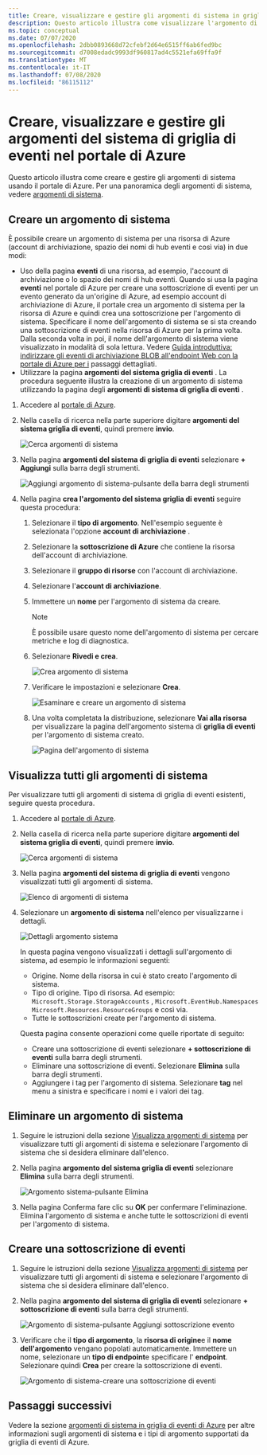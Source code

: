 ```yaml
---
title: Creare, visualizzare e gestire gli argomenti di sistema in griglia di eventi di Azure (portale)
description: Questo articolo illustra come visualizzare l'argomento di sistema esistente, creare argomenti del sistema di griglia di eventi di Azure usando il portale di Azure.
ms.topic: conceptual
ms.date: 07/07/2020
ms.openlocfilehash: 2dbb0893668d72cfebf2d64e6515ff6ab6fed9bc
ms.sourcegitcommit: d7008edadc9993df960817ad4c5521efa69ffa9f
ms.translationtype: MT
ms.contentlocale: it-IT
ms.lasthandoff: 07/08/2020
ms.locfileid: "86115112"
---
```

# <a name="create-view-and-manage-event-grid-system-topics-in-the-azure-portal"></a>Creare, visualizzare e gestire gli argomenti del sistema di griglia di eventi nel portale di Azure
Questo articolo illustra come creare e gestire gli argomenti di sistema usando il portale di Azure. Per una panoramica degli argomenti di sistema, vedere [argomenti di sistema](system-topics.md).

## <a name="create-a-system-topic"></a>Creare un argomento di sistema
È possibile creare un argomento di sistema per una risorsa di Azure (account di archiviazione, spazio dei nomi di hub eventi e così via) in due modi:

- Uso della pagina **eventi** di una risorsa, ad esempio, l'account di archiviazione o lo spazio dei nomi di hub eventi. Quando si usa la pagina **eventi** nel portale di Azure per creare una sottoscrizione di eventi per un evento generato da un'origine di Azure, ad esempio account di archiviazione di Azure, il portale crea un argomento di sistema per la risorsa di Azure e quindi crea una sottoscrizione per l'argomento di sistema. Specificare il nome dell'argomento di sistema se si sta creando una sottoscrizione di eventi nella risorsa di Azure per la prima volta. Dalla seconda volta in poi, il nome dell'argomento di sistema viene visualizzato in modalità di sola lettura. Vedere [Guida introduttiva: indirizzare gli eventi di archiviazione BLOB all'endpoint Web con la portale di Azure per i](blob-event-quickstart-portal.md#subscribe-to-the-blob-storage) passaggi dettagliati.
- Utilizzare la pagina **argomenti del sistema griglia di eventi** . La procedura seguente illustra la creazione di un argomento di sistema utilizzando la pagina degli **argomenti di sistema di griglia di eventi** . 

1. Accedere al [portale di Azure](https://portal.azure.com).
2. Nella casella di ricerca nella parte superiore digitare **argomenti del sistema griglia di eventi**, quindi premere **invio**. 

    ![Cerca argomenti di sistema](./media/create-view-manage-system-topics/search-system-topics.png)
3. Nella pagina **argomenti del sistema di griglia di eventi** selezionare **+ Aggiungi** sulla barra degli strumenti.

    ![Aggiungi argomento di sistema-pulsante della barra degli strumenti](./media/create-view-manage-system-topics/add-system-topic-menu.png)
4. Nella pagina **crea l'argomento del sistema griglia di eventi** seguire questa procedura:
    1. Selezionare il **tipo di argomento**. Nell'esempio seguente è selezionata l'opzione **account di archiviazione** . 
    2. Selezionare la **sottoscrizione di Azure** che contiene la risorsa dell'account di archiviazione. 
    3. Selezionare il **gruppo di risorse** con l'account di archiviazione. 
    4. Selezionare l'**account di archiviazione**. 
    5. Immettere un **nome** per l'argomento di sistema da creare. 
    
        > [!NOTE]
        > È possibile usare questo nome dell'argomento di sistema per cercare metriche e log di diagnostica.
    6. Selezionare **Rivedi e crea**.

        ![Crea argomento di sistema](./media/create-view-manage-system-topics/create-event-grid-system-topic-page.png)
    5. Verificare le impostazioni e selezionare **Crea**. 
        
        ![Esaminare e creare un argomento di sistema](./media/create-view-manage-system-topics/system-topic-review-create.png)
    6. Una volta completata la distribuzione, selezionare **Vai alla risorsa** per visualizzare la pagina dell'argomento sistema di **griglia di eventi** per l'argomento di sistema creato. 

        ![Pagina dell'argomento di sistema](./media/create-view-manage-system-topics/system-topic-page.png)


## <a name="view-all-system-topics"></a>Visualizza tutti gli argomenti di sistema
Per visualizzare tutti gli argomenti di sistema di griglia di eventi esistenti, seguire questa procedura. 

1. Accedere al [portale di Azure](https://portal.azure.com).
2. Nella casella di ricerca nella parte superiore digitare **argomenti del sistema griglia di eventi**, quindi premere **invio**. 

    ![Cerca argomenti di sistema](./media/create-view-manage-system-topics/search-system-topics.png)
3. Nella pagina **argomenti del sistema di griglia di eventi** vengono visualizzati tutti gli argomenti di sistema. 

    ![Elenco di argomenti di sistema](./media/create-view-manage-system-topics/list-system-topics.png)
4. Selezionare un **argomento di sistema** nell'elenco per visualizzarne i dettagli. 

    ![Dettagli argomento sistema](./media/create-view-manage-system-topics/system-topic-details.png)

    In questa pagina vengono visualizzati i dettagli sull'argomento di sistema, ad esempio le informazioni seguenti: 
    - Origine. Nome della risorsa in cui è stato creato l'argomento di sistema.
    - Tipo di origine. Tipo di risorsa. Ad esempio: `Microsoft.Storage.StorageAccounts` , `Microsoft.EventHub.Namespaces` `Microsoft.Resources.ResourceGroups` e così via.
    - Tutte le sottoscrizioni create per l'argomento di sistema.

    Questa pagina consente operazioni come quelle riportate di seguito:
    - Creare una sottoscrizione di eventi selezionare **+ sottoscrizione di eventi** sulla barra degli strumenti. 
    - Eliminare una sottoscrizione di eventi. Selezionare **Elimina** sulla barra degli strumenti. 
    - Aggiungere i tag per l'argomento di sistema. Selezionare **tag** nel menu a sinistra e specificare i nomi e i valori dei tag. 


## <a name="delete-a-system-topic"></a>Eliminare un argomento di sistema
1. Seguire le istruzioni della sezione [Visualizza argomenti di sistema](#view-all-system-topics) per visualizzare tutti gli argomenti di sistema e selezionare l'argomento di sistema che si desidera eliminare dall'elenco. 
2. Nella pagina **argomento del sistema griglia di eventi** selezionare **Elimina** sulla barra degli strumenti. 

    ![Argomento sistema-pulsante Elimina](./media/create-view-manage-system-topics/system-topic-delete-button.png)
3. Nella pagina Conferma fare clic su **OK** per confermare l'eliminazione. Elimina l'argomento di sistema e anche tutte le sottoscrizioni di eventi per l'argomento di sistema.  

## <a name="create-an-event-subscription"></a>Creare una sottoscrizione di eventi
1. Seguire le istruzioni della sezione [Visualizza argomenti di sistema](#view-all-system-topics) per visualizzare tutti gli argomenti di sistema e selezionare l'argomento di sistema che si desidera eliminare dall'elenco. 
2. Nella pagina **argomento del sistema di griglia di eventi** selezionare **+ sottoscrizione di eventi** sulla barra degli strumenti. 

    ![Argomento di sistema-pulsante Aggiungi sottoscrizione evento](./media/create-view-manage-system-topics/add-event-subscription-button.png)
3. Verificare che il **tipo di argomento**, la **risorsa di origine**e il **nome dell'argomento** vengano popolati automaticamente. Immettere un nome, selezionare un **tipo di endpoint**e specificare l' **endpoint**. Selezionare quindi **Crea** per creare la sottoscrizione di eventi. 

    ![Argomento di sistema-creare una sottoscrizione di eventi](./media/create-view-manage-system-topics/create-event-subscription.png)

## <a name="next-steps"></a>Passaggi successivi
Vedere la sezione [argomenti di sistema in griglia di eventi di Azure](system-topics.md) per altre informazioni sugli argomenti di sistema e i tipi di argomento supportati da griglia di eventi di Azure. 
